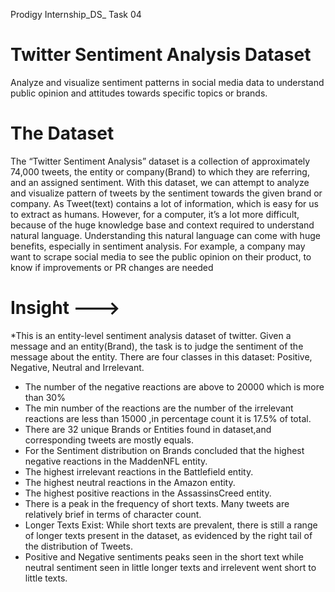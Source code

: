  Prodigy Internship_DS_ Task 04
# Twitter Sentiment Analysis Dataset 

Analyze and visualize sentiment patterns in social media data to understand public opinion and attitudes towards specific topics or brands.

# The Dataset
The “Twitter Sentiment Analysis” dataset is a collection of approximately 74,000 tweets, the entity or company(Brand) to which they are referring, and an assigned sentiment. With this dataset, we can attempt to analyze and visualize pattern of tweets by the sentiment towards the given brand or company.
                                                                                   As Tweet(text) contains a lot of information, which is easy for us to extract as humans. However, for a computer, it’s a lot more difficult, because of the huge knowledge base and context required to understand natural language. Understanding this natural language can come with huge benefits, especially in sentiment analysis. For example, a company may want to scrape social media to see the public opinion on their product, to know if improvements or PR changes are needed

# Insight --->
*This is an entity-level sentiment analysis dataset of twitter. Given a message and an entity(Brand), the task is to judge the sentiment of the message about the entity. There are four classes in this dataset: Positive, Negative, Neutral and Irrelevant.
* The number of the negative reactions are above to 20000 which is more than 30%
* The min number of the reactions are the number of the irrelevant reactions are less than 15000 ,in percentage count it is 17.5% of total.
* There are 32 unique Brands or Entities found in dataset,and corresponding tweets are mostly equals.
* For the Sentiment distribution on Brands concluded that the highest negative reactions in the MaddenNFL entity.
* The highest irrelevant reactions in the Battlefield entity.
* The highest neutral reactions in the Amazon entity.
* The highest positive reactions in the AssassinsCreed entity.
* There is a peak in the frequency of short texts. Many tweets are relatively brief in terms of character count.
* Longer Texts Exist: While short texts are prevalent, there is still a range of longer texts present in the dataset, as evidenced by the right tail of the distribution of Tweets.
* Positive and Negative sentiments peaks seen in the short text while neutral sentiment seen in little longer texts and irrelevent went short to little texts.
